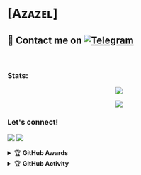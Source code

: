 # [Aᴢᴀᴢᴇʟ]

## 📨 Contact me on [![Telegram](https://img.shields.io/badge/telegram-1b77FF.svg?style=for-the-badge&logo=telegram)](https://t.me/Robotikaazazel) 
<br>

### Stats:
<p align="center"><a href="https://github.com/Robotikaazazel"><img src="https://github-readme-stats.vercel.app/api?username=Robotikaazazel &show_icons=true&theme=radical"></a></p>
<p align="center"><a href="https://github.com/Onlymeriz"><img src="https://github-readme-stats.vercel.app/api/top-langs/?username=Onlymeriz&theme=radical&layout=compact"></a></p> 

### Let's connect!
<p>
    <a href="https://t.me/Robotikaazazel" target="blank"><img src="https://img.shields.io/badge/@Robotikaazazel-30302f?style=flat&logo=telegram" /></a>
    <a href="https://instagram.com/ranandam_" target="blank"><img src="https://img.shields.io/badge/@ranandam_-30302f?style=flat&logo=instagram" /></a>
</p>
<details>
    <summary>&#127942 <b>GitHub Awards</b></summary><br/>

![Github Trophy](https://github-profile-trophy.vercel.app/?username=phaticusthiccy)

</details>

<details>
    <summary>&#127942 <b>GitHub Activity</b></summary><br/>

![Metrics](https://metrics.lecoq.io/Onlymeriz?template=classic&repositories.forks=true&languages=1&languages.colors=github&languages.threshold=0%25&config.timezone=Asia%2FJakarta)

</details>
